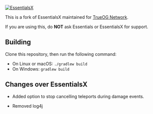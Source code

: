 [![EssentialsX](https://i.imgur.com/CP4SZpB.png)](https://github.com/true-og/Essentials-OG)

This is a fork of EssentialsX maintained for [TrueOG Network](https://true-og.net).

If you are using this, do **NOT** ask Essentials or EssentialsX for support.

## Building

Clone this repository, then run the following command:

* On Linux or macOS: `./gradlew build`
* On Windows: `gradlew build`

## Changes over EssentialsX

- Added option to stop cancelling teleports during damage events.

- Removed log4j
